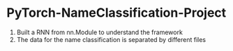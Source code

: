 # PyTorch-NameClassification-Project

1. Built a RNN from nn.Module to understand the framework
2. The data for the name classification is separated by different files
